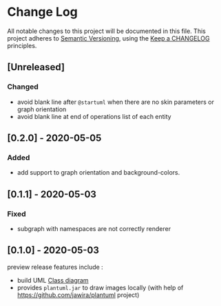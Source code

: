 # Change Log

All notable changes to this project will be documented in this file.
This project adheres to [Semantic Versioning](http://semver.org/),
using the [Keep a CHANGELOG](http://keepachangelog.com) principles.

## [Unreleased]

### Changed

* avoid blank line after `@startuml` when there are no skin parameters or graph orientation
* avoid blank line at end of operations list of each entity

## [0.2.0] - 2020-05-05

### Added

* add support to graph orientation and background-colors.

## [0.1.1] - 2020-05-03

### Fixed

* subgraph with namespaces are not correctly renderer

## [0.1.0] - 2020-05-03

preview release features include :

* build UML [Class diagram](https://en.wikipedia.org/wiki/Class_diagram)
* provides `plantuml.jar` to draw images locally (with help of https://github.com/jawira/plantuml project)

